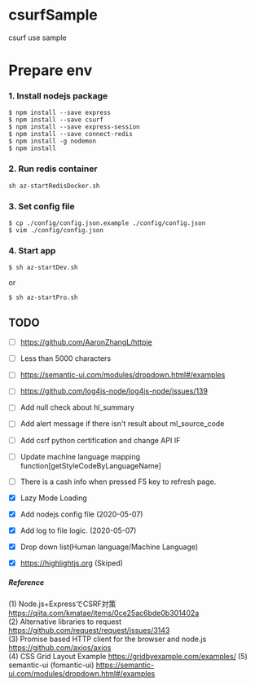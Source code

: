 csurfSample
===========

csurf use sample

# Prepare env
### 1. Install nodejs package
```
$ npm install --save express
$ npm install --save csurf
$ npm install --save express-session
$ npm install --save connect-redis
$ npm install -g nodemon
$ npm install
```

### 2. Run redis container
```
sh az-startRedisDocker.sh
```

### 3. Set config file
```
$ cp ./config/config.json.example ./config/config.json
$ vim ./config/config.json
```

### 4. Start app
```
$ sh az-startDev.sh
```
or
```
$ sh az-startPro.sh
```

## TODO

 - [ ] https://github.com/AaronZhangL/httpie
 - [ ] Less than 5000 characters
 - [ ] https://semantic-ui.com/modules/dropdown.html#/examples
 - [ ] https://github.com/log4js-node/log4js-node/issues/139
 - [ ] Add null check about hl_summary
 - [ ] Add alert message if there isn't result about ml_source_code
 - [ ] Add csrf python certification and change API IF
 - [ ] Update machine language mapping function[getStyleCodeByLanguageName]
 - [ ] There is a cash info when pressed F5 key to refresh page.
 - [x] Lazy Mode Loading
 - [x] Add nodejs config file (2020-05-07)
 - [x] Add log to file logic. (2020-05-07)
 - [x] Drop down list(Human language/Machine Language)
 - [x] https://highlightjs.org (Skiped)


##### Reference
(1) Node.js+ExpressでCSRF対策   
https://qiita.com/kmatae/items/0ce25ac6bde0b301402a  
(2) Alternative libraries to request  
https://github.com/request/request/issues/3143  
(3) Promise based HTTP client for the browser and node.js  
https://github.com/axios/axios  
(4) CSS Grid Layout Example
https://gridbyexample.com/examples/
(5) semantic-ui (fomantic-ui)
https://semantic-ui.com/modules/dropdown.html#/examples
